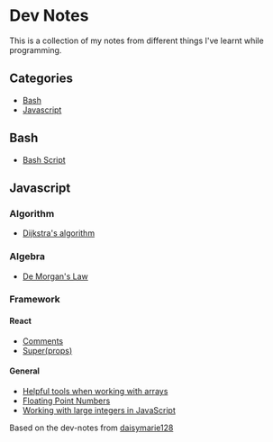 # Dev Notes
This is a collection of my notes from different things I've learnt while programming.

## Categories
- [Bash](#bash)
- [Javascript](#javascript)


## Bash
- [Bash Script](bash/bash_script.md)

## Javascript

### Algorithm
- [Dijkstra's algorithm](js/algorithm/dijkstra.md)

### Algebra
- [De Morgan's Law](js/algebra/de-morgans-laws.md)

### Framework

#### React
- [Comments](js/framework/react/comments.md)
- [Super(props)](js/framework/react/super_props.md)


#### General
- [Helpful tools when working with arrays](js/general/arrays.md)
- [Floating Point Numbers](js/general/floating_numbers.md)
- [Working with large integers in JavaScript](js/general/large_integers.md)

Based on the dev-notes from [daisymarie128](https://github.com/daisymarie128/dev-notes)
